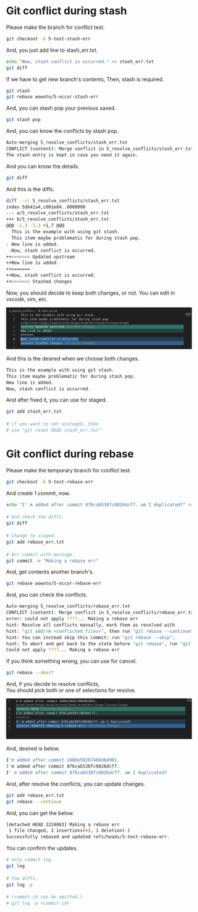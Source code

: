 # Git conflict during stash

Please make the branch for conflict test.

```bash
git checkout -b 5-test-stash-err
```

And, you just add line to stash_err.txt.

```bash
echo "Now, stash conflict is occurred." >> stash_err.txt
git diff
```

If we have to get new branch's contents,
Then, stash is required.

```bash
git stash
git rebase wowoto/5-occur-stash-err
```

And, you can stash pop your previous saved.

```bash
git stash pop
```

And, you can know the conflicts by stash pop.

```bash
Auto-merging 5_resolve_conflicts/stash_err.txt
CONFLICT (content): Merge conflict in 5_resolve_conflicts/stash_err.txt
The stash entry is kept in case you need it again.
```

And you can know the details.

```bash
git diff
```

And this is the diffs.

```bash
diff --cc 5_resolve_conflicts/stash_err.txt
index 5d641a4,c001e84..0000000
--- a/5_resolve_conflicts/stash_err.txt
+++ b/5_resolve_conflicts/stash_err.txt
@@@ -1,3 -1,3 +1,7 @@@
  This is the example with using git stash.
  This item maybe problematic for during stash pop.
- New line is added.
 -Now, stash conflict is occurred.
++<<<<<<< Updated upstream
++New line is added.
++=======
++Now, stash conflict is occurred.
++>>>>>>> Stashed changes
```

Now, you should decide to keep both changes, or not.
You can edit in vscode, vim, etc.

![vscode-fix](resources/5_stash_err.png)

And this is the desired when we choose both changes.

```bash
This is the example with using git stash.
This item maybe problematic for during stash pop.
New line is added.
Now, stash conflict is occurred.
```

And after fixed it, you can use for staged.

```bash
git add stash_err.txt

# if you want to set unstaged, then
# use "git reset HEAD stash_err.txt"
```

# Git conflict during rebase

Please make the temporary branch for conflict test.

```bash
git checkout -b 5-test-rebase-err
```

And create 1 commit, now.

```bash
echo "I' m added after commit 876cab538fc0826dcf7. am I duplicated?" >> rebase_err.txt

# And check the diffs.
git diff

# Change to staged.
git add rebase_err.txt

# Acc commit with message.
git commit -m "Making a rebase err"
```

And, get contents another branch's.

```bash
git rebase wowoto/5-occur-rebase-err
```

And, you can check the conflicts.

```bash
Auto-merging 5_resolve_conflicts/rebase_err.txt
CONFLICT (content): Merge conflict in 5_resolve_conflicts/rebase_err.txt
error: could not apply ????... Making a rebase err
hint: Resolve all conflicts manually, mark them as resolved with
hint: "git add/rm <conflicted_files>", then run "git rebase --continue".
hint: You can instead skip this commit: run "git rebase --skip".
hint: To abort and get back to the state before "git rebase", run "git rebase --abort".
Could not apply ????... Making a rebase err
```

If you think something wrong, you can use for cancel.

```bash
git rebase --abort
```

And, if you decide to resolve conflicts,  
You should pick both or one of selections for resolve.

![vscode-fix-rebase](resources/5_rebase_err.png)

And, desired is below.

```bash
I'm added after commit 248be502b7468d6d901.
I'm added after commit 876cab538fc0826dcf7.
I' m added after commit 876cab538fc0826dcf7. am I duplicated?
```

And, after resolve the conflicts, you can update changes.

```bash
git add rebase_err.txt
git rebase --continue
```

And, you can get the below.

```bash
[detached HEAD 2224063] Making a rebase err
 1 file changed, 2 insertions(+), 1 deletion(-)
Successfully rebased and updated refs/heads/5-test-rebase-err.
```

You can confirm the updates.

```bash
# only commit log.
git log

# the diffs.
git log -p 

# (commit-id can be omitted.)
# git log -p <commit-id> 
```